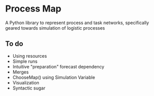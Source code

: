# Process Map

A Python library to represent process and task networks, specifically geared towards simulation of logistic processes

## To do

- Using resources
- Simple runs
- Intuitive "preparation" forecast dependency
- Merges
- ChooseMap() using Simulation Variable
- Visualization
- Syntactic sugar
